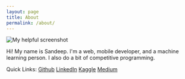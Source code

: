 ```yaml
---
layout: page
title: About
permalink: /about/
---
```


![My helpful screenshot](https://media.licdn.com/dms/image/C5103AQEv3FGIBDz9Gw/profile-displayphoto-shrink_200_200/0?e=1574294400&v=beta&t=JdsYhAq5ID4uSBvpRNIhcqbM9U4s1jlHVTIU46z5L58)

Hi! My name is Sandeep. I'm a web, mobile developer, and a machine learning person. I also do a bit of competitive programming.

Quick Links: [Github](https://github.com/HelioStrike) 
[LinkedIn](https://www.linkedin.com/in/sai-sandeep-mutyala/)
[Kaggle](https://www.kaggle.com/heliostriker)
[Medium](https://medium.com/@Cracin)